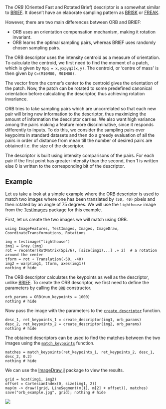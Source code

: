 The *ORB* (Oriented Fast and Rotated Brief) descriptor is a somewhat similar to [BRIEF](brief.md). It doesn’t have an elaborate sampling pattern as [BRISK](brisk.md) or [FREAK](freak.md).

However, there are two main differences between ORB and BRIEF:

- ORB uses an orientation compensation mechanism, making it rotation invariant.
- ORB learns the optimal sampling pairs, whereas BRIEF uses randomly chosen sampling pairs.

The ORB descriptor uses the intensity centroid as a measure of orientation. To calculate the centroid, we first need to find the moment of a patch, which is given by `Mpq = x,yxpyqI(x,y)`. The centroid, or ‘centre of mass' is then given by `C=(M10M00, M01M00)`.

The vector from the corner’s center to the centroid gives the orientation of the patch. Now, the patch can be rotated to some predefined canonical orientation before calculating the descriptor, thus achieving rotation invariance.

ORB tries to take sampling pairs which are uncorrelated so that each new pair will bring new information to the descriptor, thus maximizing the amount of information the descriptor carries. We also want high variance among the pairs making a feature more discriminative, since it responds differently to inputs. To do this, we consider the sampling pairs over keypoints in standard datasets and then do a greedy evaluation of all the pairs in order of distance from mean till the number of desired pairs are obtained i.e. the size of the descriptor.

The descriptor is built using intensity comparisons of the pairs. For each pair if the first point has greater intensity than the second, then 1 is written else 0 is written to the corresponding bit of the descriptor.

## Example

Let us take a look at a simple example where the ORB descriptor is used to match two images where one has been translated by `(50, 40)` pixels and then rotated by an angle of 75 degrees. We will use the `lighthouse` image from the [TestImages](https://github.com/JuliaImages/TestImages.jl) package for this example.

First, let us create the two images we will match using ORB.

```@example 2
using ImageFeatures, TestImages, Images, ImageDraw, CoordinateTransformations, Rotations

img = testimage("lighthouse")
img1 = Gray.(img)
rot = recenter(RotMatrix(5pi/6), [size(img1)...] .÷ 2)  # a rotation around the center
tform = rot ∘ Translation(-50, -40)
img2 = warp(img1, tform, axes(img1))
nothing # hide
```

The ORB descriptor calculates the keypoints as well as the descriptor, unlike [BRIEF](brief.md). To create the ORB descriptor, we first need to define the parameters by calling the [`ORB`](@ref) constructor.

```@example 2
orb_params = ORB(num_keypoints = 1000)
nothing # hide
```

Now pass the image with the parameters to the [`create_descriptor`](@ref) function.

```@example 2
desc_1, ret_keypoints_1 = create_descriptor(img1, orb_params)
desc_2, ret_keypoints_2 = create_descriptor(img2, orb_params)
nothing # hide
```

The obtained descriptors can be used to find the matches between the two images using the [`match_keypoints`](@ref) function.

```@example 2
matches = match_keypoints(ret_keypoints_1, ret_keypoints_2, desc_1, desc_2, 0.2)
nothing # hide
```

We can use the [ImageDraw.jl](https://github.com/JuliaImages/ImageDraw.jl) package to view the results.

```@example 2
grid = hcat(img1, img2)
offset = CartesianIndex(0, size(img1, 2))
map(m -> draw!(grid, LineSegment(m[1], m[2] + offset)), matches)
save("orb_example.jpg", grid); nothing # hide
```

![](orb_example.jpg)
